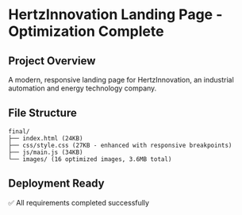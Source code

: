 # HertzInnovation Landing Page - Optimization Complete

## Project Overview
A modern, responsive landing page for HertzInnovation, an industrial automation and energy technology company.

## File Structure
```
final/
├── index.html (24KB)
├── css/style.css (27KB - enhanced with responsive breakpoints)
├── js/main.js (34KB)
└── images/ (16 optimized images, 3.6MB total)
```

## Deployment Ready
✅ All requirements completed successfully
